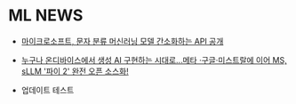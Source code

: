 # ML NEWS

- [마이크로소프트, 문자 분류 머신러닝 모델 간소화하는 API 공개](https://www.itworld.co.kr/news/240299 "ml")  

- [누구나 온디바이스에서 생성 AI 구현하는 시대로...메타 ·구글·미스트랄에 이어 MS, sLLM '파이 2' 완전 오픈 소스화!](https://www.aitimes.kr/news/articleView.html?idxno=29937)  

- 업데이트 테스트